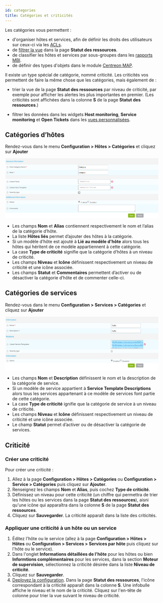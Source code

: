 ```yaml
---
id: categories
title: Catégories et criticités
---
```


Les catégories vous permettent :

- d'organiser hôtes et services, afin de définir les droits des utilisateurs sur ceux-ci via les [ACLs](../administration/access-control-lists.md).
- de [filtrer la vue](../alerts-notifications/resources-status.md#filtering-events) dans la page **Statut des ressources**.
- de classifier les hôtes et services par sous-groupes dans les [rapports MBI](../reporting/concepts.md).
- de définir des types d'objets dans le module [Centreon MAP](../graph-views/introduction.md).

Il existe un type spécial de catégorie, nommé criticité. Les criticités vos permettent de faire la même chose que les catégories, mais également de :

- trier la vue de la page **Statut des ressources** par niveau de criticité, par exemple pour afficher les alertes les plus importantes en premier. (Les criticités sont affichées dans la colonne **S** de la page **Statut des ressources**.)

- filtrer les données dans les widgets **Host monitoring**, **Service monitoring** et **Open Tickets** dans les [vues personnalisées](../alerts-notifications/custom-views.md).

## Catégories d’hôtes

Rendez-vous dans le menu **Configuration > Hôtes > Catégories** et cliquez sur **Ajouter**

![image](../assets/configuration/08hostcategory.png)

* Les champs **Nom** et **Alias** contiennent respectivement le nom et l’alias de la catégorie d’hôte.
* La liste **Hôtes liés** permet d’ajouter des hôtes à la catégorie.
* Si un modèle d’hôte est ajouté à **Lié au modèle d'hôte** alors tous les hôtes qui héritent de ce modèle appartiennent
  à cette catégorie.
* La case  **Type de criticité** signifie que la catégorie d’hôtes à un niveau de criticité.
* Les champs **Niveau** et **Icône** définissent respectivement un niveau de criticité et une icône associée.
* Les champs **Statut** et **Commentaires** permettent d’activer ou de désactiver la catégorie d’hôte et de commenter celle-ci.

## Catégories de services

Rendez-vous dans le menu **Configuration > Services > Catégories** et cliquez sur **Ajouter**

![image](../assets/configuration/08servicecategory.png)

* Les champs **Nom** et **Description** définissent le nom et la description de la catégorie de service.
* Si un modèle de service appartient à **Service Template Descriptions** alors tous les services appartenant à ce modèle
  de services font partie de cette catégorie.
* La case **Type de criticité** ignifie que la catégorie de service à un niveau de criticité.
* Les champs **Niveau** et **Icône** définissent respectivement un niveau de criticité et une icône associée.
* Le champ **Statut** permet d’activer ou de désactiver la catégorie de services.

## Criticité

### Créer une criticité

Pour créer une criticité :

1. Allez à la page **Configuration > Hôtes > Catégories** ou **Configuration > Service > Catégories** puis cliquez sur **Ajouter**.
2. Renseignez les champs **Nom** et **Alias**, puis cochez **Type de criticité**.
3. Définissez un niveau pour cette criticité (un chiffre qui permettra de trier les hôtes ou les services dans la page **Statut des ressources**), aisni qu'une icône qui apparaîtra dans la colonne **S** de la page **Statut des ressources**.
4. Cliquez sur **Sauvegarder**. La criticité apparaît dans la liste des criticités.

### Appliquer une criticité à un hôte ou un service

1. Éditez l'hôte ou le service (allez à la page **Configuration > Hôtes > Hôtes** ou **Configuration > Services > Services par hôte** puis cliquez sur l'hôte ou le service).
2. Dans l'onglet **Informations détaillées de l'hôte** pour les hôtes ou bien **Informtions complémentaires** pour les services, dans la section **Moteur de supervision**, sélectionnez la criticité désirée dans la liste **Niveau de criticité**.
3. Cliquez sur **Sauvegarder**.
4. [Deployez la configuration](../monitoring/monitoring-servers/deploying-a-configuration.md). Dans la page **Statut des ressources**, l'icône correspondant à la criticité apparaît dans la colonne **S**. Une infobulle affiche le niveau et le nom de la criticité. Cliquez sur l'en-tête de colonne pour trier la vue suivant le niveau de criticité.
